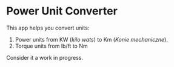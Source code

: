 # Power Unit Converter

This app helps you convert units:

1. Power units from KW (_kilo wats_) to Km (_Konie mechaniczne_).
2. Torque units from lb/ft to Nm

Consider it a work in progress.
